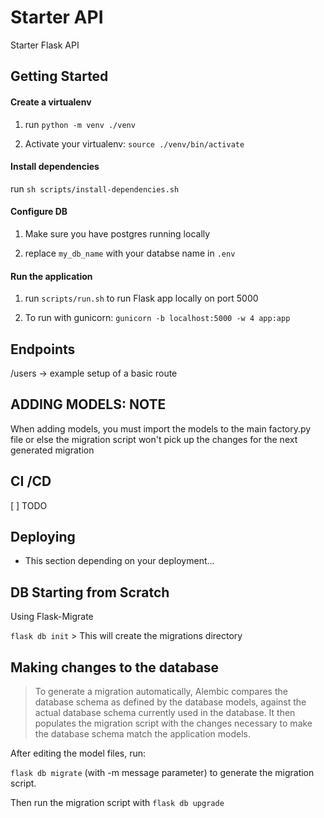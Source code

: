 # Starter API
Starter Flask API

## Getting Started

#### Create a virtualenv

1. run `python -m venv ./venv`
 
2. Activate your virtualenv: `source ./venv/bin/activate`

#### Install dependencies

run `sh scripts/install-dependencies.sh`

#### Configure DB

1. Make sure you have postgres running locally

2. replace `my_db_name` with your databse name in `.env`

#### Run the application

1. run `scripts/run.sh` to run Flask app locally on port 5000

2. To run with gunicorn: `gunicorn -b localhost:5000 -w 4 app:app` 

## Endpoints

/users
-> example setup of a basic route

## ADDING MODELS: NOTE

When adding models, you must import the models to the main factory.py file or else the migration script 
won't pick up the changes for the next generated migration


## CI /CD 
[ ] TODO

## Deploying
- This section depending on your deployment... 



## DB Starting from Scratch
Using Flask-Migrate

`flask db init` > This will create the migrations directory

## Making changes to the database

> To generate a migration automatically, Alembic compares the database schema as defined by the database models, against the actual database schema currently used in the database. It then populates the migration script with the changes necessary to make the database schema match the application models.

After editing the model files, run:

`flask db migrate` (with -m message parameter) to generate the migration script.

Then run the migration script with `flask db upgrade`